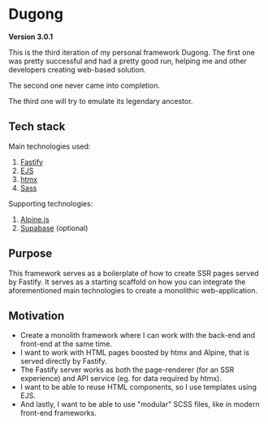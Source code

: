 # Dugong

**Version 3.0.1**

This is the third iteration of my personal framework Dugong. The first one was pretty successful and had a pretty good run, helping me and other developers creating web-based solution.

The second one never came into completion.

The third one will try to emulate its legendary ancestor.

## Tech stack
Main technologies used:
1. [Fastify](https://fastify.dev/)
2. [EJS](https://ejs.co/)
3. [htmx](https://htmx.org/)
4. [Sass](https://sass-lang.com/)

Supporting technologies:
1. [Alpine.js](https://alpinejs.dev/)
2. [Supabase](https://supabase.com/) (optional)

## Purpose
This framework serves as a boilerplate of how to create SSR pages served by Fastify.
It serves as a starting scaffold on how you can integrate the aforementioned main technologies to create a monolithic web-application.

## Motivation
- Create a monolith framework where I can work with the back-end and front-end at the same time.
- I want to work with HTML pages boosted by htmx and Alpine, that is served directly by Fastify.
- The Fastify server works as both the page-renderer (for an SSR experience) and API service (eg. for data required by htmx).
- I want to be able to reuse HTML components, so I use templates using EJS.
- And lastly, I want to be able to use "modular" SCSS files, like in modern front-end frameworks.